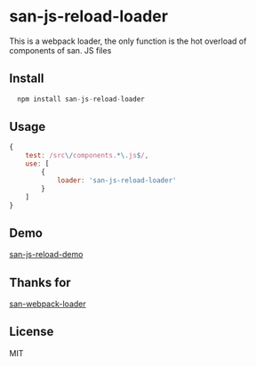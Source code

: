 # san-js-reload-loader
This is a webpack loader, the only function is the hot overload of components of san. JS files
## Install

```js
  npm install san-js-reload-loader
```
## Usage

```js
{
    test: /src\/components.*\.js$/,
    use: [
        {
            loader: 'san-js-reload-loader'
        }
    ]
}
```
## Demo
[san-js-reload-demo](https://github.com/xuMINGzhi9/san-js-reload-demo)
## Thanks for
[san-webpack-loader](https://github.com/jiangjiu/san-webpack-loader)
## License
MIT